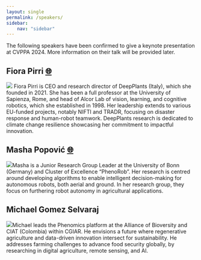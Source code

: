 ```yaml
---
layout: single
permalink: /speakers/
sidebar:
    nav: "sidebar"
---
```


The following speakers have been confirmed to give a keynote presentation at CVPPA 2024. More information on their talk will be provided later.

## Fiora Pirri&nbsp;<a href="https://deepplants.com/" target="_blank" title="Web page">🌐</a>

<img src="https://lh4.googleusercontent.com/9t8rdyD7arhR9XgPT02iUnNnFLzY61_DBSlwvU4asK6x0o00khfozdA2PBQ07PL3dOBHp_QghCy4IVtOkBqJHKTPZ-YCP761C4Vw3rKdAwWDSajlEaXPM3NCs57vLphN=w1280" class="people-img"> Fiora Pirri is CEO and research director of DeepPlants (Italy), which she founded in 2021. She has been a full professor at the University of Sapienza, Rome, and head of Alcor Lab of vision, learning, and cognitive robotics, which she established in 1998. Her leadership extends to various EU-funded projects, notably NIFTI and TRADR, focusing on disaster response and human-robot teamwork. DeepPlants research is dedicated to climate change resilience showcasing her commitment to impactful innovation.

## Masha Popović&nbsp;<a href="https://dmar-bonn.com/authors/admin/" target="_blank" title="Web page">🌐</a>

<img src="https://dmar-bonn.com/authors/admin/avatar_hu41eb3dff5e107bd3af1391588f6359b0_178877_270x270_fill_q75_lanczos_center.jpg" class="people-img">Masha is a Junior Research Group Leader at the University of Bonn (Germany) and Cluster of Excellence “PhenoRob”. Her research is centred around developing algorithms to enable intelligent decision-making for autonomous robots, both aerial and ground. In her research group, they focus on furthering robot autonomy in agricultural applications.

## Michael Gomez Selvaraj

<img src="https://scholar.googleusercontent.com/citations?view_op=view_photo&user=vodap70AAAAJ&citpid=6" class="people-img">Michael leads the Phenomics platform at the Alliance of Bioversity and CIAT (Colombia) within CGIAR. He envisions a future where regenerative agriculture and data-driven innovation intersect for sustainability. He addresses farming challenges to advance food security globally, by researching in digital agriculture, remote sensing, and AI.